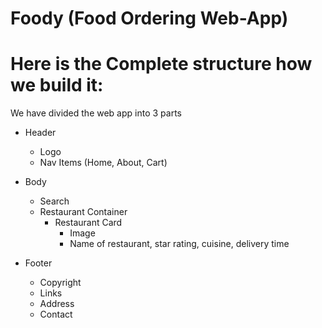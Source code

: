 # Foody (Food Ordering Web-App)

# Here is the Complete structure how we build it:

We have divided the web app into 3 parts

- Header

  - Logo
  - Nav Items (Home, About, Cart)

- Body

  - Search
  - Restaurant Container
    - Restaurant Card
      - Image
      - Name of restaurant, star rating, cuisine, delivery time

- Footer
  - Copyright
  - Links
  - Address
  - Contact
